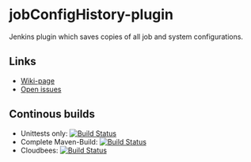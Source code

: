 jobConfigHistory-plugin
=======================

Jenkins plugin which saves copies of all job and system configurations.

Links
-------
* [Wiki-page](https://wiki.jenkins-ci.org/display/JENKINS/JobConfigHistory+Plugin)
* [Open issues](https://issues.jenkins-ci.org/secure/IssueNavigator.jspa?mode=hide&reset=true&jqlQuery=project+%3D+JENKINS+AND+status+in+%28Open%2C+%22In+Progress%22%2C+Reopened%29+AND+component+%3D+%27jobConfigHistory%27)

Continous builds
----------------
* Unittests only: [![Build Status](https://huschteguzzel.de/hudson/job/jenkinsci-jobConfigHistory-plugin-test-only/badge/icon)](https://huschteguzzel.de/hudson/job/jenkinsci-jobConfigHistory-plugin-test-only/)
* Complete Maven-Build: [![Build Status](https://huschteguzzel.de/hudson/job/jenkinsci-jobConfigHistory-plugin/badge/icon)](https://huschteguzzel.de/hudson/job/jenkinsci-jobConfigHistory-plugin/)
* Cloudbees: [![Build Status](https://jenkins.ci.cloudbees.com/job/plugins/job/jobConfigHistory-plugin/badge/icon)](https://jenkins.ci.cloudbees.com/job/plugins/job/jobConfigHistory-plugin/)

